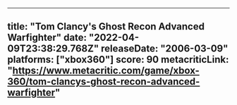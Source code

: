 
---
title: "Tom Clancy's Ghost Recon Advanced Warfighter"
date: "2022-04-09T23:38:29.768Z"
releaseDate: "2006-03-09"
platforms: ["xbox360"]
score: 90
metacriticLink: "https://www.metacritic.com/game/xbox-360/tom-clancys-ghost-recon-advanced-warfighter"
---
